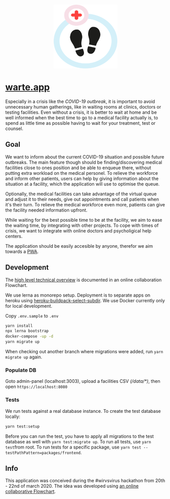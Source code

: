 <div align="center">
  <a href="https://github.com/wartezimmer/wartezimmer">
    <img width="200" height="200" src="https://raw.githubusercontent.com/wartezimmer/wartezimmer/master/packages/frontend/static/images/logo.png">
  </a>
</div>

# [warte.app](https://warte.app)

Especially in a crisis like the _COVID-19 outbreak_, it is important to avoid unnecessary human gatherings,
like in waiting rooms at clinics, doctors or testing facilities. Even without a crisis, it is better to wait at home
and be well informed when the best time to go to a medical facility actually is,
to spend as little time as possible having to wait for your treatment, test or counsel.

## Goal

We want to inform about the current COVID-19 situation and possible future outbreaks.
The main feature though should be finding/discovering medical facilities close to ones position
and be able to enqueue there, without putting extra workload on the medical personel.
To relieve the workforce and inform other patients, users can help by giving information about the situation
at a facility, which the application will use to optimise the queue.

Optionally, the medical facilities can take advantage of the virtual queue and adjust it to their needs,
give out appointments and call patients when it's their turn. To relieve the medical workforce even more, patients can give the facility needed information upfront. 

While waiting for the best possible time to be at the facility, we aim to ease the waiting time,
by integrating with other projects. To cope with times of crisis, we want to integrate with online doctors and psycholigical help centers.

The application should be easily accesible by anyone, therefor we aim towards a [PWA](https://en.wikipedia.org/wiki/Progressive_web_application).

## Development

The [high level technical overview](https://miro.com/app/board/o9J_kuyJbZM=/) is documented in an online collaboration Flowchart.

We use lerna as monorepo setup. Deployment is to separate apps on heroku using [heroku-buildpack-select-subdir](https://elements.heroku.com/buildpacks/pagedraw/heroku-buildpack-select-subdir). We use Docker currently only for local development.

Copy `.env.sample` to `.env`

```bash
yarn install
npx lerna bootstrap
docker-compose -up -d
yarn migrate up
```

When checking out another branch where migrations were added, run `yarn migrate up` again.

### Populate DB

Goto admin-panel (localhost:3003), upload a facilities CSV _(/data/*)_,
then open `https://localhost:8080`

### Tests

We run tests against a real database instance. To create the test database locally:

```bash
yarn test:setup
```

Before you can run the test, you have to apply all migrations to the test database as well with `yarn test:migrate up`.
To run all tests, use `yarn test`from root. To run tests for a specific package, use `yarn test --testPathPattern=packages/frontend`.

## Info

This application was conceived during the #wirvsvirus hackathon from 20th - 22nd of march 2020.
The idea was developed using [an online collaborative Flowchart](https://miro.com/app/board/o9J_kuy0fwM=/).
